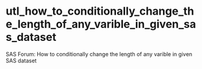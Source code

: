 # utl_how_to_conditionally_change_the_length_of_any_varible_in_given_sas_dataset
SAS Forum: How to conditionally change the length of any varible in given SAS dataset
